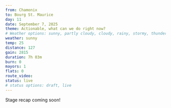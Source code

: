 ```yaml
---
from: Chamonix
to: Bourg St. Maurice
day: 11
date: September 7, 2025
theme: Actionable, what can we do right now?
# Weather options: sunny, partly cloudy, cloudy, rainy, stormy, thunder, snowy, foggy
weather: sunny
temp: 25
distance: 127
gain: 2815
duration: 7h 03m
burn: 0
mayors: 1
flats: 0
route_video: 
status: live
# status options: draft, live
---
```


Stage recap coming soon!
